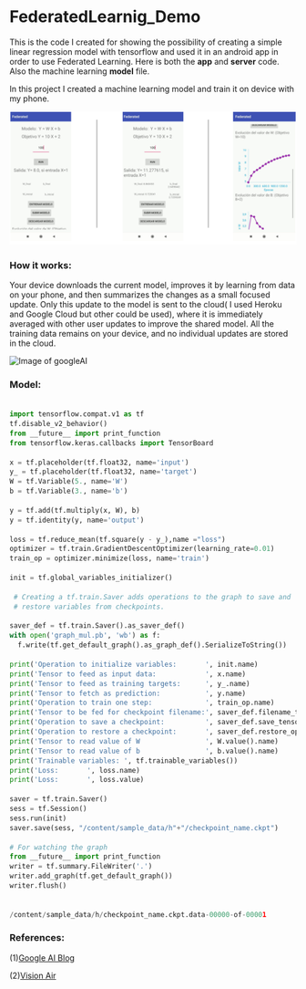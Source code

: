 # FederatedLearnig_Demo
This is the code I created for showing the possibility of creating a simple linear regression model with tensorflow and used it in an android app in order to use Federated Learning. Here is both the **app** and **server** code. Also the machine learning **model** file. 

In this project I created a machine learning model and train it on device with my phone. 




![App image](app_image.PNG)


### How it works:

  Your device downloads the current model, improves it by learning from data on your phone, and then summarizes the changes as a small focused update. Only this update to the model is sent to the cloud( I used Heroku and Google Cloud but other could be used), where it is immediately averaged with other user updates to improve the shared model. All the training data remains on your device, and no individual updates are stored in the cloud.
  
  
![Image of googleAI](https://1.bp.blogspot.com/-K65Ed68KGXk/WOa9jaRWC6I/AAAAAAAABsM/gglycD_anuQSp-i67fxER1FOlVTulvV2gCLcB/s1600/FederatedLearning_FinalFiles_Flow%2BChart1.png)


### Model:
``` python

import tensorflow.compat.v1 as tf
tf.disable_v2_behavior()
from __future__ import print_function
from tensorflow.keras.callbacks import TensorBoard

x = tf.placeholder(tf.float32, name='input')
y_ = tf.placeholder(tf.float32, name='target')
W = tf.Variable(5., name='W')
b = tf.Variable(3., name='b')

y = tf.add(tf.multiply(x, W), b)
y = tf.identity(y, name='output')

loss = tf.reduce_mean(tf.square(y - y_),name ="loss")
optimizer = tf.train.GradientDescentOptimizer(learning_rate=0.01)
train_op = optimizer.minimize(loss, name='train')

init = tf.global_variables_initializer()

 # Creating a tf.train.Saver adds operations to the graph to save and
 # restore variables from checkpoints.

saver_def = tf.train.Saver().as_saver_def()
with open('graph_mul.pb', 'wb') as f:
  f.write(tf.get_default_graph().as_graph_def().SerializeToString())

print('Operation to initialize variables:       ', init.name)
print('Tensor to feed as input data:            ', x.name)
print('Tensor to feed as training targets:      ', y_.name)
print('Tensor to fetch as prediction:           ', y.name)
print('Operation to train one step:             ', train_op.name)
print('Tensor to be fed for checkpoint filename:', saver_def.filename_tensor_name)
print('Operation to save a checkpoint:          ', saver_def.save_tensor_name)
print('Operation to restore a checkpoint:       ', saver_def.restore_op_name)
print('Tensor to read value of W                ', W.value().name)
print('Tensor to read value of b                ', b.value().name) 
print('Trainable variables: ', tf.trainable_variables())
print('Loss:       ', loss.name)
print('Loss:       ', loss.value)

saver = tf.train.Saver()
sess = tf.Session()
sess.run(init)
saver.save(sess, "/content/sample_data/h"+"/checkpoint_name.ckpt")

# For watching the graph
from __future__ import print_function
writer = tf.summary.FileWriter('.')
writer.add_graph(tf.get_default_graph())
writer.flush()


/content/sample_data/h/checkpoint_name.ckpt.data-00000-of-00001
```

### References: 

 (1)[Google AI Blog](https://ai.googleblog.com/2017/04/federated-learning-collaborative.html)

 (2)[Vision Air](https://vision-air.github.io/index.html)

